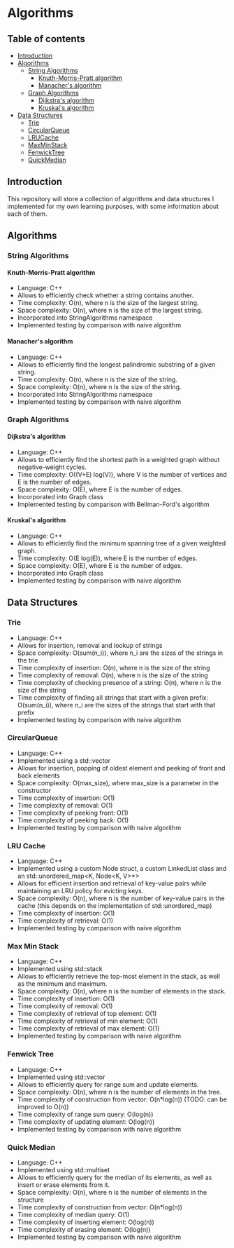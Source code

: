 # Algorithms

## Table of contents
  * [Introduction <a name="user-content-intro"></a>](#introduction-)
  * [Algorithms <a name="user-content-algos"></a>](#algorithms-)
     * [String Algorithms <a name="user-content-stringalgos"></a>](#string-algorithms-)
        * [Knuth-Morris-Pratt algorithm <a name="user-content-kmp"></a>](#knuth-morris-pratt-algorithm-)
        * [Manacher's algorithm <a name="user-content-manacher"></a>](#manachers-algorithm-)
     * [Graph Algorithms <a name="user-content-graphalgos"></a>](#graph-algorithms-)
        * [Dijkstra's algorithm <a name="user-content-dijkstra"></a>](#dijkstras-algorithm-)
        * [Kruskal's algorithm <a name="user-content-kruskal"></a>](#kruskals-algorithm-)
  * [Data Structures <a name="user-content-ds"></a>](#data-structures-)
     * [Trie <a name="user-content-trie"></a>](#trie-)
     * [CircularQueue <a name="user-content-circularqueue"></a>](#circularqueue-)
     * [LRUCache <a name="user-content-lrucache"></a>](#lrucache-)
     * [MaxMinStack <a name="user-content-maxminstack"></a>](#maxminstack-)
     * [FenwickTree <a name="user-content-fenwicktree"></a>](#fenwicktree-)
     * [QuickMedian <a name="user-content-quickmedian"></a>](#quickmedian-)

## Introduction <a name="intro"></a>
This repository will store a collection of algorithms and data structures I implemented for my own learning purposes, with some information about each of them.

## Algorithms <a name="algos"></a>

### String Algorithms <a name="stringalgos"></a>

#### Knuth-Morris-Pratt algorithm <a name="kmp"></a>
* Language: C++
* Allows to efficiently check whether a string contains another.
* Time complexity: O(n), where n is the size of the largest string.
* Space complexity: O(n), where n is the size of the largest string.
* Incorporated into StringAlgorithms namespace
* Implemented testing by comparison with naive algorithm

#### Manacher's algorithm <a name="manacher"></a>
* Language: C++
* Allows to efficiently find the longest palindromic substring of a given string.
* Time complexity: O(n), where n is the size of the string.
* Space complexity: O(n), where n is the size of the string.
* Incorporated into StringAlgorithms namespace
* Implemented testing by comparison with naive algorithm

### Graph Algorithms <a name="graphalgos"></a>

#### Dijkstra's algorithm <a name="dijkstra"></a>
* Language: C++
* Allows to efficiently find the shortest path in a weighted graph without negative-weight cycles.
* Time complexity: O((V+E) log(V)), where V is the number of vertices and E is the number of edges.
* Space complexity: O(E), where E is the number of edges.
* Incorporated into Graph class
* Implemented testing by comparison with Bellman-Ford's algorithm

#### Kruskal's algorithm <a name="kruskal"></a>
* Language: C++
* Allows to efficiently find the minimum spanning tree of a given weighted graph.
* Time complexity: O(E log(E)), where E is the number of edges. 
* Space complexity: O(E), where E is the number of edges.
* Incorporated into Graph class
* Implemented testing by comparison with naive algorithm

## Data Structures <a name="ds"></a>

### Trie <a name="trie"></a>
* Language: C++
* Allows for insertion, removal and lookup of strings
* Space complexity: O(sum(n_i)), where n_i are the sizes of the strings in the trie
* Time complexity of insertion: O(n), where n is the size of the string
* Time complexity of removal: O(n), where n is the size of the string
* Time complexity of checking presence of a string: O(n), where n is the size of the string
* Time complexity of finding all strings that start with a given prefix: O(sum(n_i)), where n_i are the sizes of the strings that start with that prefix
* Implemented testing by comparison with naive algorithm

### CircularQueue <a name="circularqueue"></a>
* Language: C++
* Implemented using a std::vector<T>
* Allows for insertion, popping of oldest element and peeking of front and back elements
* Space complexity: O(max_size), where max_size is a parameter in the constructor
* Time complexity of insertion: O(1)
* Time complexity of removal: O(1)
* Time complexity of peeking front: O(1)
* Time complexity of peeking back: O(1)
* Implemented testing by comparison with naive algorithm

### LRU Cache <a name="lrucache"></a>
* Language: C++
* Implemented using a custom Node struct, a custom LinkedList class and an std::unordered_map<K, Node<K, V>*>
* Allows for efficient insertion and retrieval of key-value pairs while maintaining an LRU policy for evicting keys.
* Space complexity: O(n), where n is the number of key-value pairs in the cache (this depends on the implementation of std::unordered_map)
* Time complexity of insertion: O(1)
* Time complexity of retrieval: O(1)
* Implemented testing by comparison with naive algorithm

### Max Min Stack <a name="maxminstack"></a>
* Language: C++
* Implemented using std::stack<T>
* Allows to efficiently retrieve the top-most element in the stack, as well as the minimum and maximum.
* Space complexity: O(n), where n is the number of elements in the stack.
* Time complexity of insertion: O(1)
* Time complexity of removal: O(1)
* Time complexity of retrieval of top element: O(1)
* Time complexity of retrieval of min element: O(1)
* Time complexity of retrieval of max element: O(1)
* Implemented testing by comparison with naive algorithm

### Fenwick Tree <a name="fenwicktree"></a>
* Language: C++
* Implemented using std::vector<int>
* Allows to efficiently query for range sum and update elements.
* Space complexity: O(n), where n is the number of elements in the tree.
* Time complexity of construction from vector: O(n*log(n)) (TODO: can be improved to O(n))
* Time complexity of range sum query: O(log(n)) 
* Time complexity of updating element: O(log(n))
* Implemented testing by comparison with naive algorithm

### Quick Median <a name="quickmedian"></a>
* Language: C++
* Implemented using std::multiset<T>
* Allows to efficiently query for the median of its elements, as well as insert or erase elements from it. 
* Space complexity: O(n), where n is the number of elements in the structure
* Time complexity of construction from vector: O(n*log(n))
* Time complexity of median query: O(1)
* Time complexity of inserting element: O(log(n))
* Time complexity of erasing element: O(log(n))
* Implemented testing by comparison with naive algorithm
